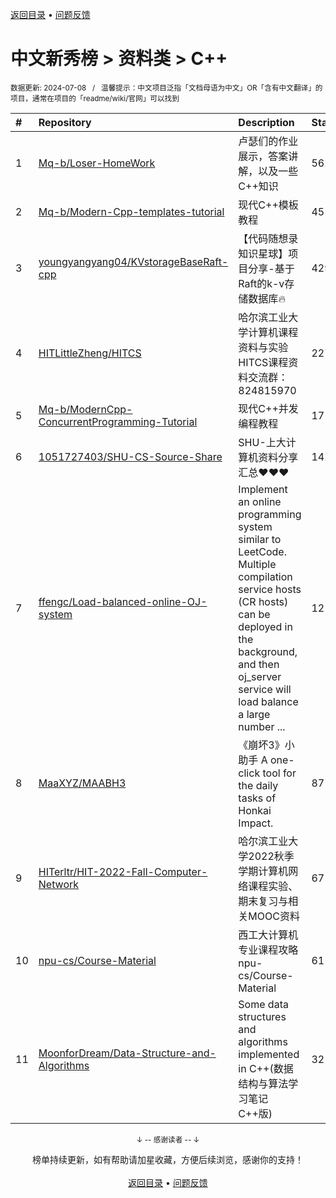 <a href="https://github.com/GrowingGit/GitHub-Chinese-Top-Charts#github中文排行榜">返回目录</a> • <a href="/content/docs/feedback.md">问题反馈</a>

# 中文新秀榜 > 资料类 > C++
<sub>数据更新: 2024-07-08&nbsp;&nbsp;&nbsp;/&nbsp;&nbsp;&nbsp;温馨提示：中文项目泛指「文档母语为中文」OR「含有中文翻译」的项目，通常在项目的「readme/wiki/官网」可以找到</sub>

|#|Repository|Description|Stars|Updated|Created|
|:-|:-|:-|:-|:-|:-|
|1|[Mq-b/Loser-HomeWork](https://github.com/Mq-b/Loser-HomeWork)|卢瑟们的作业展示，答案讲解，以及一些C++知识|562|2024-07-05|2023-08-03|
|2|[Mq-b/Modern-Cpp-templates-tutorial](https://github.com/Mq-b/Modern-Cpp-templates-tutorial)|现代C++模板教程|451|2024-06-01|2023-12-26|
|3|[youngyangyang04/KVstorageBaseRaft-cpp](https://github.com/youngyangyang04/KVstorageBaseRaft-cpp)|【代码随想录知识星球】项目分享-基于Raft的k-v存储数据库🔥|429|2024-04-07|2023-12-07|
|4|[HITLittleZheng/HITCS](https://github.com/HITLittleZheng/HITCS)|哈尔滨工业大学计算机课程资料与实验HITCS课程资料交流群：824815970|227|2024-07-05|2024-01-13|
|5|[Mq-b/ModernCpp-ConcurrentProgramming-Tutorial](https://github.com/Mq-b/ModernCpp-ConcurrentProgramming-Tutorial)|现代C++并发编程教程|171|2024-07-07|2024-02-28|
|6|[1051727403/SHU-CS-Source-Share](https://github.com/1051727403/SHU-CS-Source-Share)|SHU-上大计算机资料分享汇总❤️❤️❤️|142|2024-06-18|2023-09-07|
|7|[ffengc/Load-balanced-online-OJ-system](https://github.com/ffengc/Load-balanced-online-OJ-system)|Implement an online programming system similar to LeetCode. Multiple compilation service hosts (CR hosts) can be deployed in the background, and then oj_server service will load balance a large number ...|121|2024-05-06|2023-10-20|
|8|[MaaXYZ/MAABH3](https://github.com/MaaXYZ/MAABH3)|《崩坏3》小助手   A one-click tool for the daily tasks of Honkai Impact.|87|2024-02-24|2023-08-04|
|9|[HITerltr/HIT-2022-Fall-Computer-Network](https://github.com/HITerltr/HIT-2022-Fall-Computer-Network)|哈尔滨工业大学2022秋季学期计算机网络课程实验、期末复习与相关MOOC资料|67|2024-03-09|2023-07-30|
|10|[npu-cs/Course-Material](https://github.com/npu-cs/Course-Material)|西工大计算机专业课程攻略   npu-cs/Course-Material|61|2024-01-17|2023-07-19|
|11|[MoonforDream/Data-Structure-and-Algorithms](https://github.com/MoonforDream/Data-Structure-and-Algorithms)|Some data structures and algorithms implemented in C++(数据结构与算法学习笔记C++版)|32|2024-01-09|2024-01-08|

<div align="center">
    <p><sub>↓ -- 感谢读者 -- ↓</sub></p>
    榜单持续更新，如有帮助请加星收藏，方便后续浏览，感谢你的支持！
</div>

<br/>

<div align="center"><a href="https://github.com/GrowingGit/GitHub-Chinese-Top-Charts#github中文排行榜">返回目录</a> • <a href="/content/docs/feedback.md">问题反馈</a></div>
